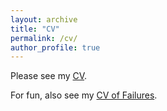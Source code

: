 ```yaml
---
layout: archive
title: "CV"
permalink: /cv/
author_profile: true
---
```


Please see my [CV](https://mhamilton-pitt.github.io/files/Resume_CV.pdf).

For fun, also see my [CV of Failures](https://mhamilton-pitt.github.io/files/CV_of_Failure.pdf).

<!---
**Media**
[NFT Reactions - PittWire](https://www.pittwire.pitt.edu/news/what-nft-pitt-experts-explain-digital-tokens)
--->
